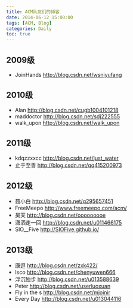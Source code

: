 ```yaml
---
title: ACM队友们的博客
date: 2014-06-12 15:00:00
tags: [ACM, Blog]
categories: Daily
toc: true
---
```


## 2009级
- JoinHands http://blog.csdn.net/wsniyufang

## 2010级
- Alan http://blog.csdn.net/cugb1004101218
- maddoctor http://blog.csdn.net/sdj222555
- walk_upon http://blog.csdn.net/walk_upon

## 2011级
- kdqzzxxcc http://blog.csdn.net/just_water
- 止于至善 http://blog.csdn.net/qq415200973

## 2012级
- 聂小白  http://blog.csdn.net/q295657451
- FreeMeepo http://www.freemeepo.com/acm/
- 昊天 http://blog.csdn.net/ooooooooe
- 潇洒走一回 http://blog.csdn.net/u011466175
- SIO__Five http://SIOFive.github.io/

## 2013级
- 康逗 http://blog.csdn.net/zxk422/
- Isco http://blog.csdn.net/chenyuwen666
- 浮沉独步 http://blog.csdn.net/u013588639
- Peter http://blog.csdn.net/userluoxuan
- Fly in the s http://blog.csdn.net/mjoinir
- Every Day http://blog.csdn.net/u013044116